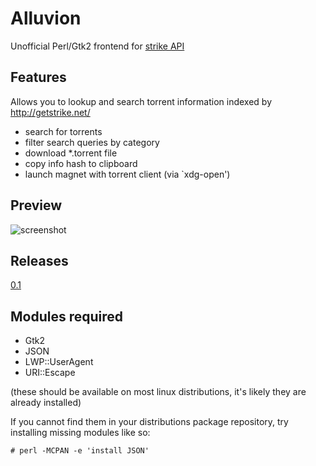 # Alluvion
Unofficial Perl/Gtk2 frontend for [strike API](https://getstrike.net/api/)

## Features
Allows you to lookup and search torrent information indexed by http://getstrike.net/
* search for torrents
* filter search queries by category
* download *.torrent file
* copy info hash to clipboard
* launch magnet with torrent client (via `xdg-open')

## Preview
![screenshot](https://cloud.githubusercontent.com/assets/1535179/7192480/064044ee-e48e-11e4-8cce-7357edb18134.png)

## Releases
[0.1](https://github.com/Jigoku/alluvion/releases/tag/0.1)

## Modules required
* Gtk2
* JSON
* LWP::UserAgent
* URI::Escape

(these should be available on most linux distributions, it's likely they are already installed) 

If you cannot find them in your distributions package repository, try installing missing modules like so:
```
# perl -MCPAN -e 'install JSON'
```
